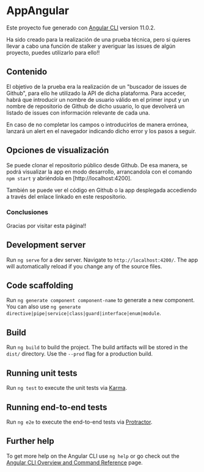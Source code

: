 # AppAngular

Este proyecto fue generado con [Angular CLI](https://github.com/angular/angular-cli) version 11.0.2. 

Ha sido creado para la realización de una prueba técnica, pero si quieres llevar a cabo una función de stalker y averiguar las issues de algún proyecto, puedes utilizarlo para ello!!


## Contenido

El objetivo de la prueba era la realización de un "buscador de issues de Github", para ello he utilizado la API de dicha plataforma. Para acceder, habrá que introducir un nombre de usuario válido en el primer input y un nombre de repositorio de Github de dicho usuario, lo que devolverá un listado de issues con información relevante de cada una. 

En caso de no completar los campos o introducirlos de manera errónea, lanzará un alert en el navegador indicando dicho error y los pasos a seguir.


## Opciones de visualización

Se puede clonar el repositorio público desde Github. De esa manera, se podrá visualizar la app en modo desarrollo, arrancandola con el comando  `npm start` y abriéndola en  [http://localhost:4200].

También se puede ver el código en Github o la app desplegada accediendo a través del enlace linkado en este respositorio.


### Conclusiones

Gracias por visitar esta página!! 








## Development server

Run `ng serve` for a dev server. Navigate to `http://localhost:4200/`. The app will automatically reload if you change any of the source files.

## Code scaffolding

Run `ng generate component component-name` to generate a new component. You can also use `ng generate directive|pipe|service|class|guard|interface|enum|module`.

## Build

Run `ng build` to build the project. The build artifacts will be stored in the `dist/` directory. Use the `--prod` flag for a production build.

## Running unit tests

Run `ng test` to execute the unit tests via [Karma](https://karma-runner.github.io).

## Running end-to-end tests

Run `ng e2e` to execute the end-to-end tests via [Protractor](http://www.protractortest.org/).

## Further help

To get more help on the Angular CLI use `ng help` or go check out the [Angular CLI Overview and Command Reference](https://angular.io/cli) page.
